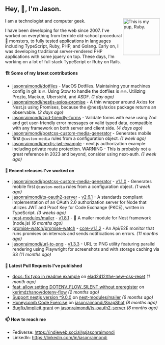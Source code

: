 ## Hey, :wave:, I'm Jason.

<img align='right' alt="This is my pup, Ruby." src='https://jasonraimondi.com/misc/me/zombie-ruby-trimmed@2x.png' width='120px'>

I am a technologist and computer geek.

I have been developing for the web since 2007. I've worked on everything from terrible old-school procedural :spaghetti: monsters, to fully tested applications in languages including TypeScript, Ruby, PHP, and Golang. Early on, I was developing traditional server-rendered PHP applications with some jquery on top. These days, I'm working on a lot of full stack TypeScript or Ruby on Rails.

#### 🏗️ Some of my latest contributions


- [jasonraimondi/dotfiles](https://github.com/jasonraimondi/dotfiles) - MacOS Dotfiles. Maintaining your machines config in git is :fire:. Using Stow to handle the dotfiles is :fire::fire:. Utilizing Prezto, Mackup, Ubersicht, and ASDF. _(1 day ago)_
- [jasonraimondi/nestjs-axios-promise](https://github.com/jasonraimondi/nestjs-axios-promise) - A thin wrapper around Axios for Nest.js using Promises, because the @nestjs/axios package returns an observable. _(2 days ago)_
- [jasonraimondi/zod-friendly-forms](https://github.com/jasonraimondi/zod-friendly-forms) - Validate forms with ease using Zod and get user-friendly error messages or valid typed data, compatible with any framework on both server and client side. _(4 days ago)_
- [jasonraimondi/postcss-custom-media-generator](https://github.com/jasonraimondi/postcss-custom-media-generator) - Generates mobile first `@custom-media` rules from a configuration object. _(1 week ago)_
- [jasonraimondi/nextjs-jwt-example](https://github.com/jasonraimondi/nextjs-jwt-example) - next.js authorization example including private route protection. WARNING - This is probably not a great reference in 2023 and beyond, consider using next-auth. _(1 week ago)_

#### 💼 Recent releases I've worked on


- [jasonraimondi/postcss-custom-media-generator](https://github.com/jasonraimondi/postcss-custom-media-generator) - [v1.1.0](https://github.com/jasonraimondi/postcss-custom-media-generator/releases/tag/v1.1.0)  - Generates mobile first `@custom-media` rules from a configuration object. _(1 week ago)_
- [jasonraimondi/ts-oauth2-server](https://github.com/jasonraimondi/ts-oauth2-server) - [v2.6.1](https://github.com/jasonraimondi/ts-oauth2-server/releases/tag/v2.6.1)  - A standards compliant implementation of an OAuth 2.0 authorization server for Node that utilizes JWT and Proof Key for Code Exchange (PKCE), written in TypeScript.  _(3 weeks ago)_
- [nest-modules/mailer](https://github.com/nest-modules/mailer) - [v1.8.1](https://github.com/nest-modules/mailer/releases/tag/v1.8.1)  - 📨 A mailer module for Nest framework (node.js) _(6 months ago)_
- [promise-watch/promise-watch](https://github.com/promise-watch/promise-watch) - [core-v1.1.2](https://github.com/promise-watch/promise-watch/releases/tag/core-v1.1.2)  - An Api/E2E monitor that runs promises on intervals and sends notifications on errors.  _(11 months ago)_
- [jasonraimondi/url-to-png](https://github.com/jasonraimondi/url-to-png) - [v1.3.3](https://github.com/jasonraimondi/url-to-png/releases/tag/v1.3.3)  - URL to PNG utility featuring parallel rendering using Playwright for screenshots and with storage caching via S3 _(11 months ago)_

#### 🔨 Latest Pull Requests I've published


- [docs: fix typo in readme example](https://github.com/elad2412/the-new-css-reset/pull/55) on [elad2412/the-new-css-reset](https://github.com/elad2412/the-new-css-reset) _(1 month ago)_
- [feat: allow setting DOTENV_FLOW_SILENT without preregister](https://github.com/kerimdzhanov/dotenv-flow/pull/61) on [kerimdzhanov/dotenv-flow](https://github.com/kerimdzhanov/dotenv-flow) _(2 months ago)_
- [Support nestjs version ^9.0.0](https://github.com/nest-modules/mailer/pull/802) on [nest-modules/mailer](https://github.com/nest-modules/mailer) _(6 months ago)_
- [Honeycomb Code Exercise](https://github.com/jasonraimondi/SnapShot/pull/1) on [jasonraimondi/SnapShot](https://github.com/jasonraimondi/SnapShot) _(8 months ago)_
- [Bugfix/implicit grant](https://github.com/jasonraimondi/ts-oauth2-server/pull/51) on [jasonraimondi/ts-oauth2-server](https://github.com/jasonraimondi/ts-oauth2-server) _(8 months ago)_

#### 📫 How to reach me

- Fediverse: https://indieweb.social/@jasonraimondi
- LinkedIn: https://linkedin.com/in/jasonraimondi
